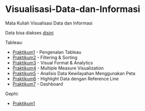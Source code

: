# Visualisasi-Data-dan-Informasi
Mata Kuliah Visualisasi Data dan Informasi 

Data bisa diakses [disini](/Data)

Tableau:
- [Praktikum1](/Praktikum1) - Pengenalan Tableau 
- [Praktikum2](/Praktikum2) - Filtering & Sorting
- [Praktikum3](/Praktikum3) - Visual Format & Analytics
- [Praktikum4](/Praktikum4) - Multiple Measure Visualization
- [Praktikum5](/Praktikum5) - Analisis Data Kewilayahan Menggunakan Peta
- [Praktikum6](/Praktikum6) - Highlight Data dengan Reference Line
- [Praktikum7](/Praktikum7) - Dashboard

Gephi:
- [Praktikum1](/Praktikum1)
